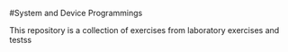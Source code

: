 #System and Device Programmings

This repository is a collection of exercises from laboratory exercises and testss
